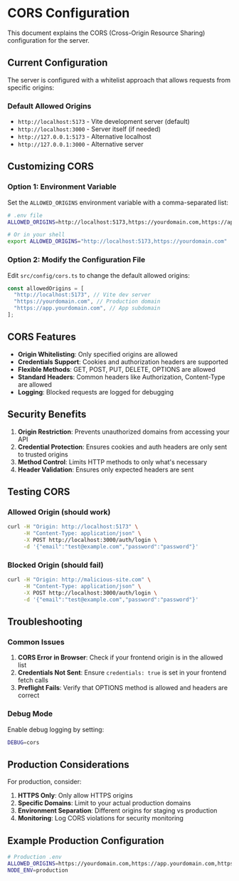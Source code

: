# CORS Configuration

This document explains the CORS (Cross-Origin Resource Sharing) configuration for the server.

## Current Configuration

The server is configured with a whitelist approach that allows requests from specific origins:

### Default Allowed Origins

- `http://localhost:5173` - Vite development server (default)
- `http://localhost:3000` - Server itself (if needed)
- `http://127.0.0.1:5173` - Alternative localhost
- `http://127.0.0.1:3000` - Alternative server

## Customizing CORS

### Option 1: Environment Variable

Set the `ALLOWED_ORIGINS` environment variable with a comma-separated list:

```bash
# .env file
ALLOWED_ORIGINS=http://localhost:5173,https://yourdomain.com,https://app.yourdomain.com

# Or in your shell
export ALLOWED_ORIGINS="http://localhost:5173,https://yourdomain.com"
```

### Option 2: Modify the Configuration File

Edit `src/config/cors.ts` to change the default allowed origins:

```typescript
const allowedOrigins = [
  "http://localhost:5173", // Vite dev server
  "https://yourdomain.com", // Production domain
  "https://app.yourdomain.com", // App subdomain
];
```

## CORS Features

- **Origin Whitelisting**: Only specified origins are allowed
- **Credentials Support**: Cookies and authorization headers are supported
- **Flexible Methods**: GET, POST, PUT, DELETE, OPTIONS are allowed
- **Standard Headers**: Common headers like Authorization, Content-Type are allowed
- **Logging**: Blocked requests are logged for debugging

## Security Benefits

1. **Origin Restriction**: Prevents unauthorized domains from accessing your API
2. **Credential Protection**: Ensures cookies and auth headers are only sent to trusted origins
3. **Method Control**: Limits HTTP methods to only what's necessary
4. **Header Validation**: Ensures only expected headers are sent

## Testing CORS

### Allowed Origin (should work)

```bash
curl -H "Origin: http://localhost:5173" \
     -H "Content-Type: application/json" \
     -X POST http://localhost:3000/auth/login \
     -d '{"email":"test@example.com","password":"password"}'
```

### Blocked Origin (should fail)

```bash
curl -H "Origin: http://malicious-site.com" \
     -H "Content-Type: application/json" \
     -X POST http://localhost:3000/auth/login \
     -d '{"email":"test@example.com","password":"password"}'
```

## Troubleshooting

### Common Issues

1. **CORS Error in Browser**: Check if your frontend origin is in the allowed list
2. **Credentials Not Sent**: Ensure `credentials: true` is set in your frontend fetch calls
3. **Preflight Fails**: Verify that OPTIONS method is allowed and headers are correct

### Debug Mode

Enable debug logging by setting:

```bash
DEBUG=cors
```

## Production Considerations

For production, consider:

1. **HTTPS Only**: Only allow HTTPS origins
2. **Specific Domains**: Limit to your actual production domains
3. **Environment Separation**: Different origins for staging vs production
4. **Monitoring**: Log CORS violations for security monitoring

## Example Production Configuration

```bash
# Production .env
ALLOWED_ORIGINS=https://yourdomain.com,https://app.yourdomain.com,https://admin.yourdomain.com
NODE_ENV=production
```
